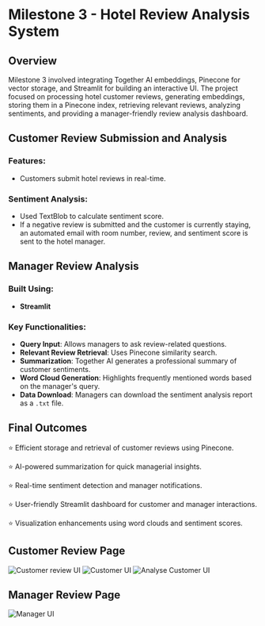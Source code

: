 # Milestone 3 - Hotel Review Analysis System

## Overview
Milestone 3 involved integrating Together AI embeddings, Pinecone for vector storage, and Streamlit for building an interactive UI. The project focused on processing hotel customer reviews, generating embeddings, storing them in a Pinecone index, retrieving relevant reviews, analyzing sentiments, and providing a manager-friendly review analysis dashboard.

## Customer Review Submission and Analysis
### Features:
- Customers submit hotel reviews in real-time.

### Sentiment Analysis:
- Used TextBlob to calculate sentiment score.
- If a negative review is submitted and the customer is currently staying, an automated email with room number, review, and sentiment score is sent to the hotel manager.

## Manager Review Analysis
### Built Using: 
- **Streamlit**

### Key Functionalities:
- **Query Input**: Allows managers to ask review-related questions.
- **Relevant Review Retrieval**: Uses Pinecone similarity search.
- **Summarization**: Together AI generates a professional summary of customer sentiments.
- **Word Cloud Generation**: Highlights frequently mentioned words based on the manager's query.
- **Data Download**: Managers can download the sentiment analysis report as a `.txt` file.

## Final Outcomes
⭐ Efficient storage and retrieval of customer reviews using Pinecone.

⭐ AI-powered summarization for quick managerial insights.

⭐ Real-time sentiment detection and manager notifications.

⭐ User-friendly Streamlit dashboard for customer and manager interactions.

⭐ Visualization enhancements using word clouds and sentiment scores.
## Customer Review Page
![Customer review UI](https://github.com/user-attachments/assets/b6f690a8-b4e6-42c9-8f8a-270aa98a6215)
![Customer UI](https://github.com/user-attachments/assets/6df3f40a-5ee6-47fd-9246-d4363e70650f)
![Analyse Customer UI](https://github.com/user-attachments/assets/cb69af33-2c74-4434-a89a-6dcc6d75ed6a)
## Manager Review Page
![Manager UI](https://github.com/user-attachments/assets/051ca477-c2f4-43b6-85f2-462fe688ef1e)

